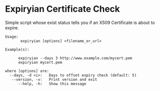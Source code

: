 # Expiryian Certificate Check

Simple script whose exist status tells you if an X509 Certificate is about to expire.

    Usage:
           expiryian [options] <filename_or_url>
    
    Example(s):
    
          expiryian --days 3 http://www.example.com/mycert.pem
          expiryian mycert.pem

    where [options] are:
      --days, -d <i>:   Days to offset expiry check (default: 5)
       --version, -v:   Print version and exit
          --help, -h:   Show this message 
